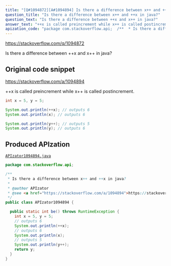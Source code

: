 ```yaml
---
title: "[Q#1094872][A#1094894] Is there a difference between x++ and ++x in java?"
question_title: "Is there a difference between x++ and ++x in java?"
question_text: "Is there a difference between ++x and x++ in java?"
answer_text: "++x is called preincrement while x++ is called postincrement."
apization_code: "package com.stackoverflow.api;  /**  * Is there a difference between x++ and ++x in java?  *  * @author APIzator  * @see <a href=\"https://stackoverflow.com/a/1094894\">https://stackoverflow.com/a/1094894</a>  */ public class APIzator1094894 {    public static int be() throws RuntimeException {     int x = 5, y = 5;     // outputs 6     System.out.println(++x);     // outputs 6     System.out.println(x);     // outputs 5     System.out.println(y++);     return y;   } }"
---
```


https://stackoverflow.com/q/1094872

Is there a difference between ++x and x++ in java?



## Original code snippet

https://stackoverflow.com/a/1094894

++x is called preincrement while x++ is called postincrement.

```java
int x = 5, y = 5;

System.out.println(++x); // outputs 6
System.out.println(x); // outputs 6

System.out.println(y++); // outputs 5
System.out.println(y); // outputs 6
```

## Produced APIzation

[`APIzator1094894.java`](https://github.com/pasqualesalza/apization-temp-data/raw/master/apizations/java/APIzator1094894.java)

```java
package com.stackoverflow.api;

/**
 * Is there a difference between x++ and ++x in java?
 *
 * @author APIzator
 * @see <a href="https://stackoverflow.com/a/1094894">https://stackoverflow.com/a/1094894</a>
 */
public class APIzator1094894 {

  public static int be() throws RuntimeException {
    int x = 5, y = 5;
    // outputs 6
    System.out.println(++x);
    // outputs 6
    System.out.println(x);
    // outputs 5
    System.out.println(y++);
    return y;
  }
}

```